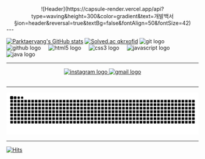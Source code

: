 <div align="center">
![Header](https://capsule-render.vercel.app/api?type=waving&height=300&color=gradient&text=개발백서&section=header&reversal=true&textBg=false&fontAlign=50&fontSize=42)
</div>
---

<div align="left">

[![Parktaeryang's GitHub stats](https://github-readme-stats.vercel.app/api?username=Parktaeryang)](https://github.com/anuraghazra/github-readme-stats)
[![Solved.ac
qkrxofid](http://mazassumnida.wtf/api/generate_badge?boj=qkrxofid)](https://solved.ac/qkrxofid)
  <img src="https://cdn.jsdelivr.net/gh/devicons/devicon/icons/git/git-original.svg" height="40" alt="git logo"  />
  <img width="12" />
  <img src="https://cdn.jsdelivr.net/gh/devicons/devicon/icons/github/github-original.svg" height="40" alt="github logo"  />
  <img width="12" />
  <img src="https://cdn.jsdelivr.net/gh/devicons/devicon/icons/html5/html5-original.svg" height="40" alt="html5 logo"  />
  <img width="12" />
  <img src="https://cdn.jsdelivr.net/gh/devicons/devicon/icons/css3/css3-original.svg" height="40" alt="css3 logo"  />
  <img width="12" />
  <img src="https://cdn.jsdelivr.net/gh/devicons/devicon/icons/javascript/javascript-original.svg" height="40" alt="javascript logo"  />
  <img width="12" />
  <img src="https://cdn.jsdelivr.net/gh/devicons/devicon/icons/java/java-original.svg" height="40" alt="java logo"  />
</div>

---

<div align="center">
 <a href="https://www.instagram.com/taeryang95"> <img src="https://img.shields.io/static/v1?message=Instagram&logo=instagram&label=&color=E4405F&logoColor=white&labelColor=&style=for-the-badge" height="35" alt="instagram logo"  /> </a>
  <a href="mailto:skygve2@gmail.com"> <img src="https://img.shields.io/static/v1?message=Gmail&logo=gmail&label=&color=D14836&logoColor=white&labelColor=&style=for-the-badge" height="35" alt="gmail logo"  /> </a>
</div>

<br clear="both">

---

<img src="https://raw.githubusercontent.com/Parktaeryang/Parktaeryang/output/snake.svg" alt="Snake animation" />

---

[![Hits](https://hits.seeyoufarm.com/api/count/incr/badge.svg?url=https%3A%2F%2Fgithub.com%2Fparktaeryang&count_bg=%23E59E38&title_bg=%23555555&icon=&icon_color=%23E7E7E7&title=hits&edge_flat=false)](https://hits.seeyoufarm.com)
